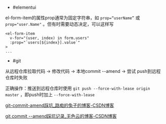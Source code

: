 * #elementui

el-form-item的属性prop通常为固定字符串，如 `prop=“userName”` 或 `prop="user.Name"` 。但有时需要动态决定，可以这样写

```
<el-form-item
  v-for="(user, index) in form.users"
  :prop="`users[${index}].value`"
>
...
```



* #git

从远程仓库拉取代码 -> 修改代码 -> 本地commit --amend -> 尝试 push到远程仓库时失败

正确操作：推送到远程仓库时使用 `git push --force-with-lease origin master`  ，即push时加上 `--force-with-lease` 

[git-commit-amend踩坑_路痴的兔子的博客-CSDN博客](https://blog.csdn.net/qq_37284607/article/details/118547987)

[git commit --amend踩坑记录_无色云的博客-CSDN博客](https://blog.csdn.net/weixin_38669561/article/details/103385514)

